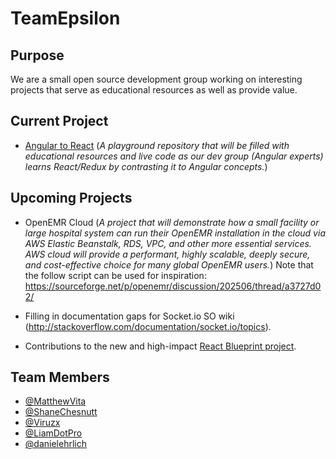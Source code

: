 # TeamEpsilon

## Purpose

We are a small open source development group working on interesting projects that serve as educational resources as well as provide value.

## Current Project

- [Angular to React](https://github.com/GoTeamEpsilon/angular-to-react) (_A playground repository that will be filled with educational resources and live code as our dev group (Angular experts) learns React/Redux by contrasting it to Angular concepts._)

## Upcoming Projects

- OpenEMR Cloud (_A project that will demonstrate how a small facility or large hospital system can run their OpenEMR installation in the cloud via AWS Elastic Beanstalk, RDS, VPC, and other more essential services. AWS cloud will provide a performant, highly scalable, deeply secure, and cost-effective choice for many global OpenEMR users._) Note that the follow script can be used for inspiration: https://sourceforge.net/p/openemr/discussion/202506/thread/a3727d02/

- Filling in documentation gaps for Socket.io SO wiki (http://stackoverflow.com/documentation/socket.io/topics).

- Contributions to the new and high-impact [React Blueprint project](https://github.com/GoTeamEpsilon/blueprint).

## Team Members
- [@MatthewVita](https://github.com/matthewvita)
- [@ShaneChesnutt](https://github.com/shanechesnutt)
- [@Viruzx](https://github.com/viruzx)
- [@LiamDotPro](https://github.com/LiamDotPro)
- [@danielehrlich](https://github.com/danielehrlich)
